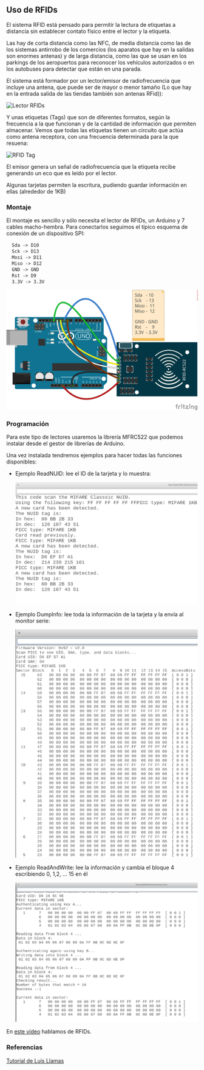 ## Uso de RFIDs

El sistema RFID está pensado para permitir la lectura de etiquetas a distancia sin establecer contato físico entre el lector y la etiqueta.

Las hay de corta distancia como las NFC, de media distancia como las de los sistemas antirrobo de los comercios (los aparatos que hay en la salidas son enormes antenas) y de larga distancia, como las que se usan en los parkings de los aeropuertos para reconocer los vehículos autorizados o en los autobuses para detectar que están en una parada.

El sistema está formador por un lector/emisor de radiofrecuencia que incluye una antena, que puede ser de mayor o menor tamaño (Lo que hay en la entrada salida de las tiendas también son antenas RFid)):

![Lector RFIDs](https://www.prometec.net/wp-content/uploads/2016/03/VUPN6326.jpg)

Y unas etiquetas (Tags) que son de diferentes formatos, según la frecuencia a la que funcionan y de la cantidad de información que permiten almacenar. Vemos que todas las etiquetas tienen un circuito que actúa como antena receptora, con una frecuencia determinada para la que resuena:

![RFID Tag](http://www.ravirajtech.com/rfid-tags.jpg)

El emisor genera un señal de radiofrecuencia que la etiqueta recibe generando un eco que es leído por el lector.

Algunas tarjetas permiten la escritura, pudiendo guardar información en ellas (alrededor de 1KB)

### Montaje

El montaje es sencillo y sólo necesita el lector de RFIDs, un Arduino y 7 cables macho-hembra. Para conectarlos seguimos el típico esquema de conexión de un dispositivo SPI:

      Sda -> D10
      Sck -> D13
      Mosi -> D11
      Miso -> D12
      GND -> GND
      Rst -> D9
      3.3V -> 3.3V



![](./images/RFid_bb.png)


### Programación

Para este tipo de lectores usaremos la librería MFRC522 que podemos instalar desde el gestor de librerías de Arduino.

Una vez instalada tendremos ejemplos para hacer todas las funciones disponibles:

* Ejemplo ReadNUID: lee el ID de la tarjeta y lo muestra:

  ![Ejemplo de lectura con RFid](./images/RFID_Lectura.png)

* Ejemplo DumpInfo: lee toda la información de la tarjeta y la envía al monitor serie:

  ![RFID_Dump.png](./images/RFID_Dump.png)
* Ejemplo ReadAndWrite: lee la información y cambia el bloque 4 escribiendo 0, 1,2, ... 15 en él

  ![Ejemplo de escritura con RFid](./images/RFID_Escritura.png)


En [este vídeo](https://youtu.be/suunQECfMM8) hablamos de RFIDs.


### Referencias

[Tutorial de Luis Llamas](https://www.luisllamas.es/arduino-rfid-mifare-rc522/)

